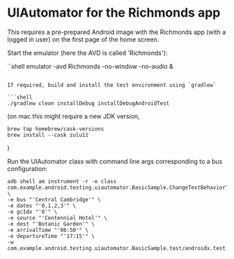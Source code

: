 # UIAutomator for the Richmonds app

This requires a pre-prepared Android image with the Richmonds app (with a logged in user) on the first page of the home screen.

Start the emulator (here the AVD is called 'Richmonds'):

``shell
emulator -avd Richmonds -no-window -no-audio &
```

If required, build and install the test environment using `gradlew`

```shell
./gradlew clean installDebug installDebugAndroidTest
```

(on mac this might require a new JDK version,

```shell
brew tap homebrew/cask-versions
brew install --cask zulu11
```
)


Run the UIAutomator class with command line args corresponding to a bus configuration:

```shell
adb shell am instrument -r -e class com.example.android.testing.uiautomator.BasicSample.ChangeTextBehaviorTest \
-e bus "'Central Cambridge'" \
-e dates "'0,1,2,3'" \
-e gcIdx "'0'" \
-e source "'Centennial Hotel'" \
-e dest "'Botanic Garden'" \
-e arrivalTime "'08:50'" \
-e departureTime "'17:15'" \
-w com.example.android.testing.uiautomator.BasicSample.test/androidx.test.runner.AndroidJUnitRunner
```
